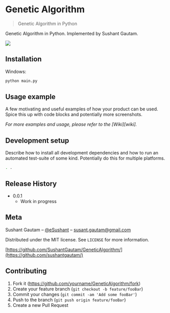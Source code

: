 # Genetic Algorithm
> Genetic Algorithm in Python

Genetic Algorithm in Python. Implemented by Sushant Gautam.

![](header.png)

## Installation
Windows:

```sh
python main.py
```

## Usage example

A few motivating and useful examples of how your product can be used. Spice this up with code blocks and potentially more screenshots.

_For more examples and usage, please refer to the [Wiki][wiki]._

## Development setup

Describe how to install all development dependencies and how to run an automated test-suite of some kind. Potentially do this for multiple platforms.

```sh
. . 
```

## Release History

* 0.0.1
    * Work in progress

## Meta

Sushant Gautam – [@eSushant](https://twitter.com/eSushant) – susant.gautam@gmail.com

Distributed under the MIT license. See ``LICENSE`` for more information.

[https://github.com/SushantGautam/GeneticAlgorithm/](https://github.com/sushantgautam/)

## Contributing

1. Fork it (<https://github.com/yourname/GeneticAlgorithm/fork>)
2. Create your feature branch (`git checkout -b feature/fooBar`)
3. Commit your changes (`git commit -am 'Add some fooBar'`)
4. Push to the branch (`git push origin feature/fooBar`)
5. Create a new Pull Request

<!-- Markdown link & img dfn's -->

